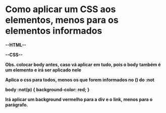 <strong>

<h1>Como aplicar um CSS aos elementos, menos para os elementos informados</h1>

<p>--HTML--</P>

<!-- <div>Div</div> -->

<!-- <p>Parágrafo</p> -->

<!-- <a href="">Link</a> -->


<p>--CSS--</P>

<p>Obs. colocar body antes, caso vá aplicar em tudo, pois o body também é um elemento e irá ser aplicado nele </p>

<p>Aplica o css para todos, menos os que forem informados no () do :not </p>

body :not(p) {
    background-color: red;
}

<p>Irá aplicar um background vermelho para a div e o link, menos para o parágrafo.</p>

</strong>